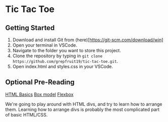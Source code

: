 # Tic Tac Toe

## Getting Started

1. Download and install Git from (here)[https://git-scm.com/download/win]
2. Open your terminal in VSCode.
3. Navigate to the folder you want to store this project.
4. Clone the repository by typing in `git clone https://github.com/grepfruit19/tic-tac-toe.git`.
5. Open index.html and styles.css in your VSCode.

## Optional Pre-Reading

[HTML Basics](https://developer.mozilla.org/en-US/docs/Learn/Getting_started_with_the_web/HTML_basics)
[Box model](https://developer.mozilla.org/en-US/docs/Web/CSS/CSS_Box_Model)
[Flexbox](https://developer.mozilla.org/en-US/docs/Web/CSS/CSS_Flexible_Box_Layout)

We're going to play around with HTML divs, and try to learn how to arrange them. Learning how to arrange divs is probably the most complicated part of basic HTML/CSS.